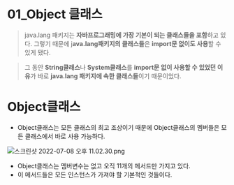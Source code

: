 # 01_Object 클래스
> java.lang 패키지는 **자바프로그래밍에 가장 기본이 되는 클래스들을 포함**하고 있다.
그렇기 때문에 j**ava.lang패키지의 클래스들**은 **import문 없이도 사용**할 수 있게 됐다.
> 

> 그 동안 **String클래스**나 **System클래스**를 **import문 없이 사용할 수 있었던 이유**가 바로 **java.lang 패키지에 속한 클래스들**이기 때문이었다.
> 

# Object클래스

- Object클래스는 모든 클래스의 최고 조상이기 때문에 Object클래스의 멤버들은 모든 클래스에서 바로 사용 가능하다.

![스크린샷 2022-07-08 오후 11.02.30.png](https://s3.us-west-2.amazonaws.com/secure.notion-static.com/f6e89f85-a452-48a6-9a42-9facdc2592fb/%E1%84%89%E1%85%B3%E1%84%8F%E1%85%B3%E1%84%85%E1%85%B5%E1%86%AB%E1%84%89%E1%85%A3%E1%86%BA_2022-07-08_%E1%84%8B%E1%85%A9%E1%84%92%E1%85%AE_11.02.30.png?X-Amz-Algorithm=AWS4-HMAC-SHA256&X-Amz-Content-Sha256=UNSIGNED-PAYLOAD&X-Amz-Credential=AKIAT73L2G45EIPT3X45%2F20220708%2Fus-west-2%2Fs3%2Faws4_request&X-Amz-Date=20220708T140319Z&X-Amz-Expires=86400&X-Amz-Signature=a44137aeec9a75a4ffcaf3581464478e4948654425686afd7afb29763cbca09b&X-Amz-SignedHeaders=host&response-content-disposition=filename%20%3D%22%25E1%2584%2589%25E1%2585%25B3%25E1%2584%258F%25E1%2585%25B3%25E1%2584%2585%25E1%2585%25B5%25E1%2586%25AB%25E1%2584%2589%25E1%2585%25A3%25E1%2586%25BA%25202022-07-08%2520%25E1%2584%258B%25E1%2585%25A9%25E1%2584%2592%25E1%2585%25AE%252011.02.30.png%22&x-id=GetObject)

- Object클래스는 멤버변수는 없고 오직 11개의 메서드만 가지고 있다.
- 이 메서드들은 모든 인스턴스가 가져야 할 기본적인 것들이다.
